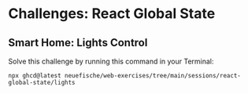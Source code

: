 # Challenges: React Global State

## Smart Home: Lights Control

Solve this challenge by running this command in your Terminal:

```
npx ghcd@latest neuefische/web-exercises/tree/main/sessions/react-global-state/lights
```
